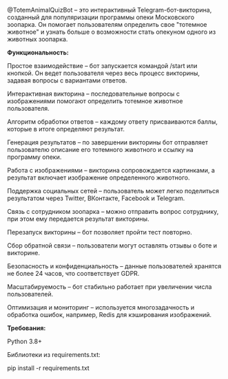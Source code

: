 @TotemAnimalQuizBot – это интерактивный Telegram-бот-викторина, созданный для популяризации программы опеки Московского зоопарка. Он помогает пользователям определить свое "тотемное животное" и узнать больше о возможности стать опекуном одного из животных зоопарка.

**Функциональность:**

Простое взаимодействие – бот запускается командой /start или кнопкой. Он ведет пользователя через весь процесс викторины, задавая вопросы с вариантами ответов.

Интерактивная викторина – последовательные вопросы с изображениями помогают определить тотемное животное пользователя.

Алгоритм обработки ответов – каждому ответу присваиваются баллы, которые в итоге определяют результат.

Генерация результатов – по завершении викторины бот отправляет пользователю описание его тотемного животного и ссылку на программу опеки.

Работа с изображениями – викторина сопровождается картинками, а результат включает изображение определенного животного.

Поддержка социальных сетей – пользователь может легко поделиться результатом через Twitter, ВКонтакте, Facebook и Telegram.

Связь с сотрудником зоопарка – можно отправить вопрос сотруднику, при этом ему передается результат викторины.

Перезапуск викторины – бот позволяет пройти тест повторно.

Сбор обратной связи – пользователи могут оставлять отзывы о боте и викторине.

Безопасность и конфиденциальность – данные пользователей хранятся не более 24 часов, что соответствует GDPR.

Масштабируемость – бот стабильно работает при увеличении числа пользователей.

Оптимизация и мониторинг – используется многозадачность и обработка ошибок, например, Redis для кэширования изображений.


**Требования:**

Python 3.8+

Библиотеки из requirements.txt:

pip install -r requirements.txt
